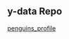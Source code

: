 ## y-data Repo

[penguins_profile]("https://github.com/OkerekeChisom/OkerekeChisom.github.io/blob/main/ydata/YDATA%20Guins.html")
